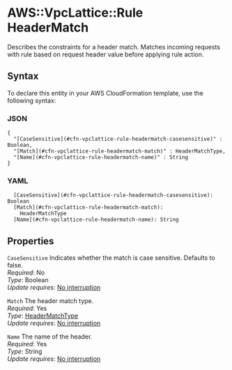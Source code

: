 # AWS::VpcLattice::Rule HeaderMatch<a name="aws-properties-vpclattice-rule-headermatch"></a>

Describes the constraints for a header match\. Matches incoming requests with rule based on request header value before applying rule action\.

## Syntax<a name="aws-properties-vpclattice-rule-headermatch-syntax"></a>

To declare this entity in your AWS CloudFormation template, use the following syntax:

### JSON<a name="aws-properties-vpclattice-rule-headermatch-syntax.json"></a>

```
{
  "[CaseSensitive](#cfn-vpclattice-rule-headermatch-casesensitive)" : Boolean,
  "[Match](#cfn-vpclattice-rule-headermatch-match)" : HeaderMatchType,
  "[Name](#cfn-vpclattice-rule-headermatch-name)" : String
}
```

### YAML<a name="aws-properties-vpclattice-rule-headermatch-syntax.yaml"></a>

```
  [CaseSensitive](#cfn-vpclattice-rule-headermatch-casesensitive): Boolean
  [Match](#cfn-vpclattice-rule-headermatch-match): 
    HeaderMatchType
  [Name](#cfn-vpclattice-rule-headermatch-name): String
```

## Properties<a name="aws-properties-vpclattice-rule-headermatch-properties"></a>

`CaseSensitive`  <a name="cfn-vpclattice-rule-headermatch-casesensitive"></a>
Indicates whether the match is case sensitive\. Defaults to false\.  
*Required*: No  
*Type*: Boolean  
*Update requires*: [No interruption](https://docs.aws.amazon.com/AWSCloudFormation/latest/UserGuide/using-cfn-updating-stacks-update-behaviors.html#update-no-interrupt)

`Match`  <a name="cfn-vpclattice-rule-headermatch-match"></a>
The header match type\.  
*Required*: Yes  
*Type*: [HeaderMatchType](aws-properties-vpclattice-rule-headermatchtype.md)  
*Update requires*: [No interruption](https://docs.aws.amazon.com/AWSCloudFormation/latest/UserGuide/using-cfn-updating-stacks-update-behaviors.html#update-no-interrupt)

`Name`  <a name="cfn-vpclattice-rule-headermatch-name"></a>
The name of the header\.  
*Required*: Yes  
*Type*: String  
*Update requires*: [No interruption](https://docs.aws.amazon.com/AWSCloudFormation/latest/UserGuide/using-cfn-updating-stacks-update-behaviors.html#update-no-interrupt)